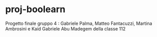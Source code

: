 # proj-boolearn
Progetto finale gruppo 4 : Gabriele Palma, Matteo Fantacuzzi, Martina Ambrosini e Kaid Gabriele Abu Madegem della classe 112 
